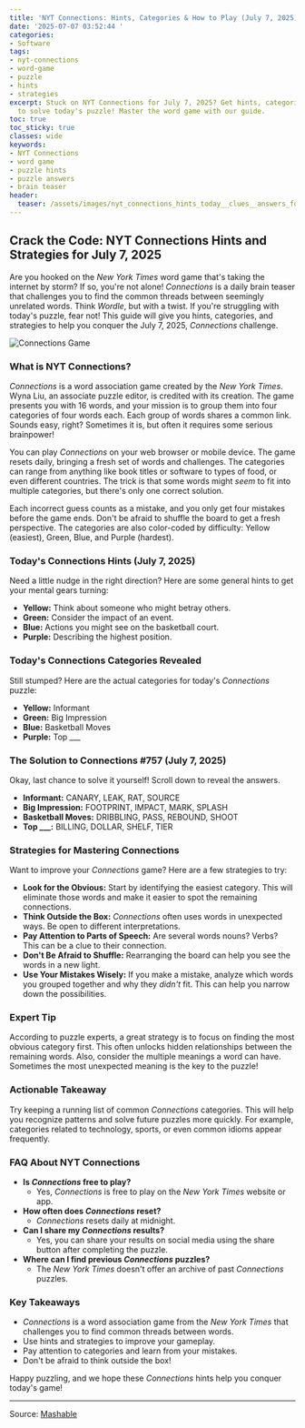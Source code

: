 ```yaml
---
title: 'NYT Connections: Hints, Categories & How to Play (July 7, 2025)'
date: '2025-07-07 03:52:44 '
categories:
- Software
tags:
- nyt-connections
- word-game
- puzzle
- hints
- strategies
excerpt: Stuck on NYT Connections for July 7, 2025? Get hints, categories, and strategies
  to solve today's puzzle! Master the word game with our guide.
toc: true
toc_sticky: true
classes: wide
keywords:
- NYT Connections
- word game
- puzzle hints
- puzzle answers
- brain teaser
header:
  teaser: /assets/images/nyt_connections_hints_today__clues__answers_for_ju_20250707035244.jpg
---
```


## Crack the Code: NYT Connections Hints and Strategies for July 7, 2025

Are you hooked on the *New York Times* word game that's taking the internet by storm? If so, you're not alone! *Connections* is a daily brain teaser that challenges you to find the common threads between seemingly unrelated words. Think *Wordle*, but with a twist. If you're struggling with today's puzzle, fear not! This guide will give you hints, categories, and strategies to help you conquer the July 7, 2025, *Connections* challenge.

![Connections Game](https://helios-i.mashable.com/imagery/articles/01pDYnaUgEHce4O2rD5nnCN/hero-image.jpg)

### What is NYT Connections?

*Connections* is a word association game created by the *New York Times*. Wyna Liu, an associate puzzle editor, is credited with its creation. The game presents you with 16 words, and your mission is to group them into four categories of four words each. Each group of words shares a common link. Sounds easy, right? Sometimes it is, but often it requires some serious brainpower!

You can play *Connections* on your web browser or mobile device. The game resets daily, bringing a fresh set of words and challenges. The categories can range from anything like book titles or software to types of food, or even different countries. The trick is that some words might *seem* to fit into multiple categories, but there's only one correct solution.

Each incorrect guess counts as a mistake, and you only get four mistakes before the game ends. Don't be afraid to shuffle the board to get a fresh perspective. The categories are also color-coded by difficulty: Yellow (easiest), Green, Blue, and Purple (hardest).

### Today's Connections Hints (July 7, 2025)

Need a little nudge in the right direction? Here are some general hints to get your mental gears turning:

*   **Yellow:** Think about someone who might betray others.
*   **Green:** Consider the impact of an event.
*   **Blue:** Actions you might see on the basketball court.
*   **Purple:** Describing the highest position.

### Today's Connections Categories Revealed

Still stumped? Here are the actual categories for today's *Connections* puzzle:

*   **Yellow:** Informant
*   **Green:** Big Impression
*   **Blue:** Basketball Moves
*   **Purple:** Top ___

### The Solution to Connections #757 (July 7, 2025)

Okay, last chance to solve it yourself! Scroll down to reveal the answers.

*   **Informant:** CANARY, LEAK, RAT, SOURCE
*   **Big Impression:** FOOTPRINT, IMPACT, MARK, SPLASH
*   **Basketball Moves:** DRIBBLING, PASS, REBOUND, SHOOT
*   **Top ___:** BILLING, DOLLAR, SHELF, TIER

### Strategies for Mastering Connections

Want to improve your *Connections* game? Here are a few strategies to try:

*   **Look for the Obvious:** Start by identifying the easiest category. This will eliminate those words and make it easier to spot the remaining connections.
*   **Think Outside the Box:** *Connections* often uses words in unexpected ways. Be open to different interpretations.
*   **Pay Attention to Parts of Speech:** Are several words nouns? Verbs? This can be a clue to their connection.
*   **Don't Be Afraid to Shuffle:** Rearranging the board can help you see the words in a new light.
*   **Use Your Mistakes Wisely:** If you make a mistake, analyze which words you grouped together and why they *didn't* fit. This can help you narrow down the possibilities.

### Expert Tip

According to puzzle experts, a great strategy is to focus on finding the most obvious category first. This often unlocks hidden relationships between the remaining words. Also, consider the multiple meanings a word can have. Sometimes the most unexpected meaning is the key to the puzzle! 

### Actionable Takeaway

Try keeping a running list of common *Connections* categories. This will help you recognize patterns and solve future puzzles more quickly. For example, categories related to technology, sports, or even common idioms appear frequently.

### FAQ About NYT Connections

*   **Is *Connections* free to play?**
    *   Yes, *Connections* is free to play on the *New York Times* website or app.
*   **How often does *Connections* reset?**
    *   *Connections* resets daily at midnight.
*   **Can I share my *Connections* results?**
    *   Yes, you can share your results on social media using the share button after completing the puzzle.
*   **Where can I find previous *Connections* puzzles?**
    *   The *New York Times* doesn't offer an archive of past *Connections* puzzles.

### Key Takeaways

*   *Connections* is a word association game from the *New York Times* that challenges you to find common threads between words.
*   Use hints and strategies to improve your gameplay.
*   Pay attention to categories and learn from your mistakes.
*   Don't be afraid to think outside the box!

Happy puzzling, and we hope these *Connections* hints help you conquer today's game!

---

Source: [Mashable](https://mashable.com/article/nyt-connections-hint-answer-today-july-7-2025)